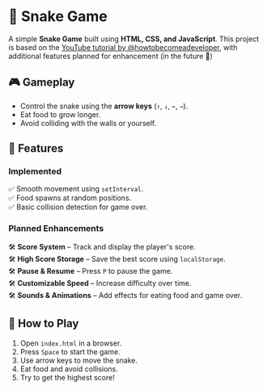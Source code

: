 # 🐍 Snake Game

A simple **Snake Game** built using **HTML, CSS, and JavaScript**. This project is based on the [YouTube tutorial by @howtobecomeadeveloper](https://www.youtube.com/watch?v=05kCgeIIjkY), with additional features planned for enhancement (in the future 🤪)

## 🎮 Gameplay
- Control the snake using the **arrow keys** (`↑`, `↓`, `←`, `→`).
- Eat food to grow longer.
- Avoid colliding with the walls or yourself.

## 🚀 Features
### Implemented
✅ Smooth movement using `setInterval`.  
✅ Food spawns at random positions.  
✅ Basic collision detection for game over.  

### Planned Enhancements
🛠️ **Score System** – Track and display the player's score.  
🛠️ **High Score Storage** – Save the best score using `localStorage`.  
🛠️ **Pause & Resume** – Press `P` to pause the game.  
🛠️ **Customizable Speed** – Increase difficulty over time.  
🛠️ **Sounds & Animations** – Add effects for eating food and game over.  

## 📜 How to Play
1. Open `index.html` in a browser.
2. Press `Space` to start the game.
3. Use arrow keys to move the snake.
4. Eat food and avoid collisions.
5. Try to get the highest score!


